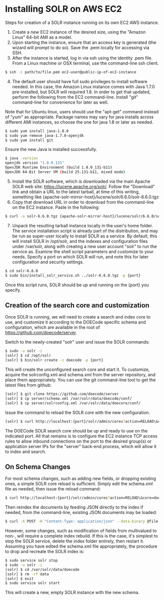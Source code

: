 Installing SOLR on AWS EC2
==========================

Steps for creation of a SOLR instance running on its own EC2 AWS instance.

1. Create a new EC2 instance of the desired size, using the "Amazon Linux" 
64-bit AMI as a model.
2. Upon starting the instance, ensure that an access key is generated (the
wizard will prompt to do so).  Save the .pem locally for accessing via SSH.
3. After the instance is started, log in via ssh using the identity .pem file.
From a Linux machine or OSX terminal, use the command-line ssh client.
```bash
$ ssh -i path/to/file.pem ec2-user@public-ip-of-ec2-instance
```
4. The default user should have full sudo privileges to install software
needed.  In this case, the Amazon Linux instance comes with Java 1.7.0
pre-installed, but SOLR will required 1.8.  In order to get that updated,
perform the following from the EC2 command-line.  Install "git" command-line
for convenience for later as well.

Note that for Ubuntu linux, users should use the "apt-get" command instead of
"yum" as appropriate.  Package names may vary for java installs across 
different AMI instances, so choose the one for java 1.8 or later as needed.
```bash
$ sudo yum install java-1.8.0
$ sudo yum remove java-1.7.0-openjdk
$ sudo yum install git
```
Ensure the new Java is installed successfully.
```bash
$ java -version
openjdk version "1.8.0_131"
OpenJDK Runtime Environment (build 1.8.0_131-b11)
OpenJDK 64-Bit Server VM (build 25.131-b11, mixed mode)
```
5. Install the SOLR software, which is downloaded via the main Apache SOLR
web site: https://lucene.apache.org/solr/.  Follow the "Download" link and
obtain a URL to the latest tarball, at time of this writing, something like
{apache-solr-mirror-host}/lucene/solr/6.6.0/solr-6.6.0.tgz
6. Copy that download URL in order to download from the command-line on the
EC2 instance.  Paste in the following:
```bash
$ curl -o solr-6.6.0.tgz {apache-solr-mirror-host}/lucene/solr/6.6.0/solr-6.6.0.tgz
```
7. Unpack the resulting tarball instance locally in the user's home folder. 
The service installation script is already part of the distribution, and may
be run as super-user locally to install SOLR as a service.  By default, this
will install SOLR in /opt/solr, and the indexes and configuration files under
/var/solr, along with creating a new user account "solr" to run the service
as.  Examine the shell script parameters and customize to your needs.  Specify
a port on which SOLR will run, and note this for later configuration and 
security settings.
```bash
$ cd solr-6.6.0
$ sudo bin/install_solr_service.sh ../solr-6.6.0.tgz -p {port}
```
Once this script runs, SOLR should be up and running on the {port} you specify.

Creation of the search core and customization
---------------------------------------------
Once SOLR is running, we will need to create a search and index core to use,
and customize it according to the DOECode specific schema and configuration,
which are available in the root of https://github.com/doecode/server.

Switch to the newly-created "solr" user and issue the SOLR commands:
```bash
$ sudo -u solr -i
[solr] $ cd /opt/solr
[solr] $ bin/solr create -c doecode -p {port}
```
This will create the unconfigured search core and start it.  To customize, 
acquire the solrconfig.xml and schema.xml from the server repository, and
place them appropriately.  You can use the git command-line tool to get the
latest files from github:
```bash
[solr] $ git clone https://github.com/doecode/server
[solr] $ cp server/schema.xml /var/solr/data/doecode/conf/
[solr] $ cp server/solrconfig.xml /var/solr/data/doecore/conf/
```
Issue the command to reload the SOLR core with the new configuration.
```bash
[solr] $ curl http://localhost:{port}/solr/admin/cores?action=RELOAD\&core=doecode
```

The DOECode SOLR search core should be up and ready to use on the indicated
port.  All that remains is to configure the EC2 instance TCP access rules
to allow inbound connections on the port to the desired group(s) or application
server IPs for the "server" back-end process, which will allow it to index
and search.

On Schema Changes
-----------------
For most schema changes, such as adding new fields, or dropping existing ones,
a simple SOLR core reload is sufficient.  Simply edit the schema.xml file
as needed, then issue the reload command:
```bash
$ curl http://localhost:{port}/solr/admin/cores?action=RELOAD\&core=doecode
```
Then reindex the documents by feeding JSON directly to the index if needed,
from the command-line, existing JSON documents may be loaded:
```bash
$ curl -X POST -H "Content-Type: application/json" --data-binary @file.json http://localhost:8888/solr/doecode/update/json/docs?softCommit=true
```

However, some changes, such as modification of fields from multivalued to non-,
will require a complete index rebuild.  If this is the case, it's simplest to
stop the SOLR service, delete the index folder entirely, then restart it. 
Assuming you have edited the schema.xml file appropriately, the procedure
to drop and recreate the SOLR index is:
```bash
$ sudo service solr stop
$ sudo -u solr -i
[solr] $ cd /var/solr/data/doecode
[solr] $ rm -rf data
[solr] $ exit
$ sudo service solr start
```
This will create a new, empty SOLR instance with the new schema.
